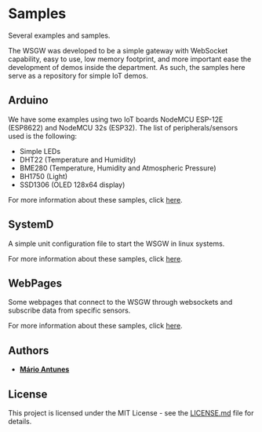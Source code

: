 # Samples

Several examples and samples.

The WSGW was developed to be a simple gateway with WebSocket capability,
easy to use, low memory footprint, and more important ease the development of demos inside the department.
As such, the samples here serve as a repository for simple IoT demos.

## Arduino

We have some examples using two IoT boards NodeMCU ESP-12E (ESP8622) and NodeMCU 32s (ESP32).
The list of peripherals/sensors used is the following:
* Simple LEDs
* DHT22 (Temperature and Humidity)
* BME280 (Temperature, Humidity and Atmospheric Pressure)
* BH1750 (Light)
* SSD1306 (OLED 128x64 display)

For more information about these samples, click [here](arduino).

## SystemD

A simple unit configuration file to start the WSGW in linux systems.

For more information about these samples, click [here](systemd).

## WebPages

Some webpages that connect to the WSGW through websockets and subscribe data from specific sensors.

For more information about these samples, click [here](webpages).

## Authors

* **[Mário Antunes](https://github.com/mariolpantunes)**

## License

This project is licensed under the MIT License - see the [LICENSE.md](../LICENSE.md) file for details.
